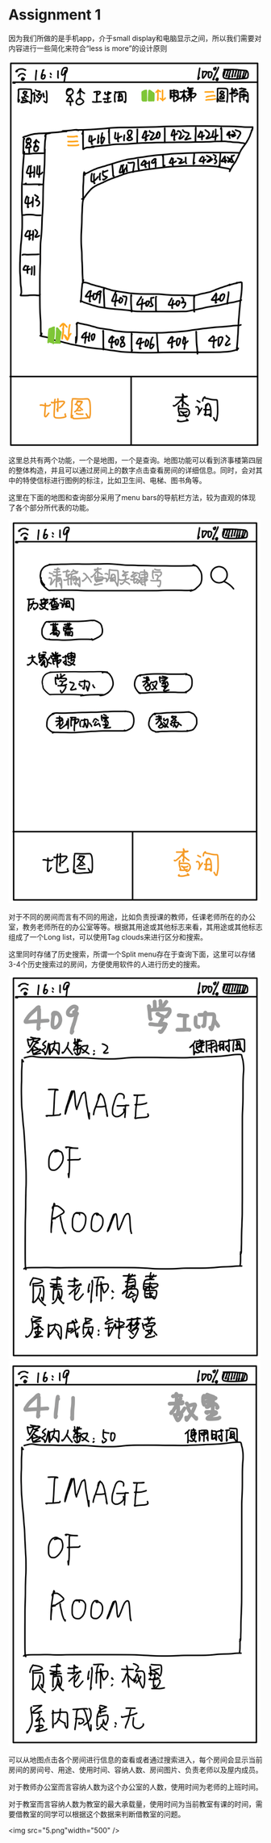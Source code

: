 # Assignment 1

因为我们所做的是手机app，介于small display和电脑显示之间，所以我们需要对内容进行一些简化来符合“less is more”的设计原则

<img src="1.png" width="500" />

这里总共有两个功能，一个是地图，一个是查询。地图功能可以看到济事楼第四层的整体构造，并且可以通过房间上的数字点击查看房间的详细信息。同时，会对其中的特使信标进行图例的标注，比如卫生间、电梯、图书角等。

这里在下面的地图和查询部分采用了menu bars的导航栏方法，较为直观的体现了各个部分所代表的功能。

<img src="2.png" width="500" />

对于不同的房间而言有不同的用途，比如负责授课的教师，任课老师所在的办公室，教务老师所在的办公室等等。根据其用途或其他标志来看，其用途或其他标志组成了一个Long list，可以使用Tag clouds来进行区分和搜索。

这里同时存储了历史搜索，所谓一个Split menu存在于查询下面，这里可以存储3-4个历史搜索过的房间，方便使用软件的人进行历史的搜索。

<img src="3.png" width="500" />

<img src="4.png" width="500" />

可以从地图点击各个房间进行信息的查看或者通过搜索进入，每个房间会显示当前房间的房间号、用途、使用时间、容纳人数、房间图片、负责老师以及屋内成员。

对于教师办公室而言容纳人数为这个办公室的人数，使用时间为老师的上班时间。

对于教室而言容纳人数为教室的最大承载量，使用时间为当前教室有课的时间，需要借教室的同学可以根据这个数据来判断借教室的问题。

<img src="5.png"width="500" />